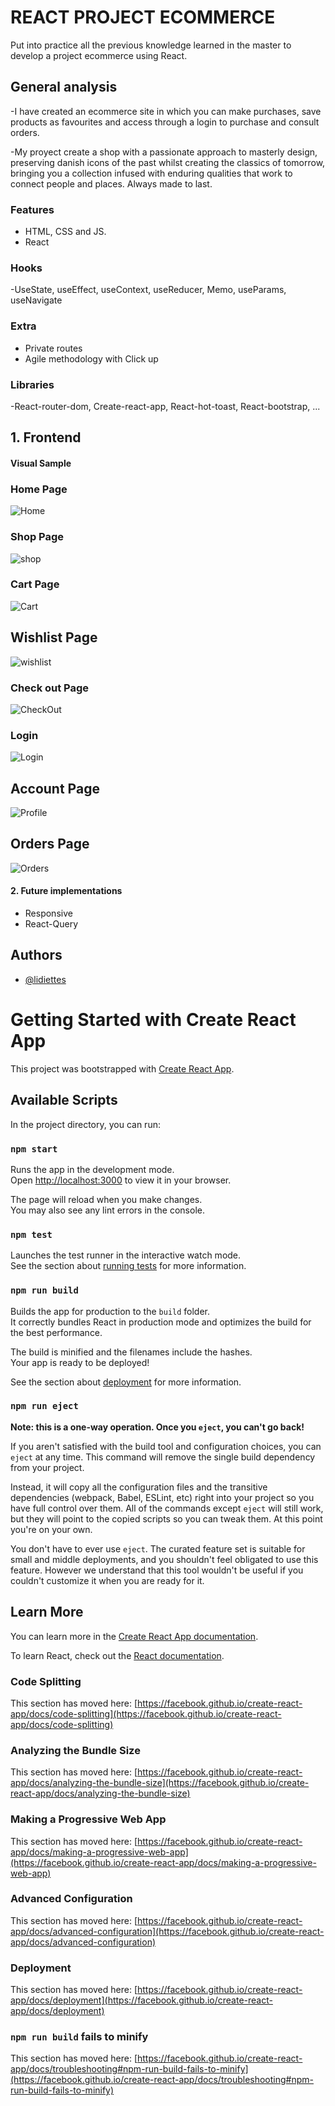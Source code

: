 
# REACT PROJECT ECOMMERCE

Put into practice all the previous knowledge learned in the master to develop a project ecommerce using React.

## General analysis

 -I have created an ecommerce site in which you can make purchases, save products as favourites and access through a login to purchase and consult orders.
 
 -My proyect create a shop with a passionate approach to masterly design, preserving  danish icons of the past whilst creating the classics of tomorrow, bringing you a collection infused with enduring qualities that work to connect people and places. Always made to last.

### Features

- HTML, CSS and JS.
- React

### Hooks

-UseState, useEffect, useContext, useReducer, Memo, useParams, useNavigate 

### Extra

- Private routes
- Agile methodology with Click up


### Libraries

-React-router-dom, Create-react-app, React-hot-toast, React-bootstrap, ...


## 1. Frontend

#### Visual Sample

### Home Page

![Home](https://user-images.githubusercontent.com/96661791/204138079-c45d3459-f980-4972-9a8a-b3bbc0e9d49f.png)




### Shop Page



![shop](https://user-images.githubusercontent.com/96661791/204136649-f97e65bd-c36a-49f3-8fbf-04ef2a6c8f49.png)




### Cart Page



![Cart](https://user-images.githubusercontent.com/96661791/204136706-843a805c-bcc2-4f01-acc6-8a3d402841c3.png)




## Wishlist Page



![wishlist](https://user-images.githubusercontent.com/96661791/204136659-c73eadcb-705c-4b1f-84df-4fa6efe61c56.png)




### Check out Page



![CheckOut](https://user-images.githubusercontent.com/96661791/204136809-0da893fe-17e5-4a12-a4a3-175026b33538.png)



### Login 


![Login](https://user-images.githubusercontent.com/96661791/204136855-ae12eb71-f1e8-43e9-87f7-4bab0d8d050d.png)



## Account Page


![Profile](https://user-images.githubusercontent.com/96661791/204136731-ffc25c5d-8dc9-42d3-8633-6dc5e4c3c1ec.png)



## Orders Page



![Orders](https://user-images.githubusercontent.com/96661791/204136738-c8f2d3ab-6f08-4ebe-92aa-9504aa6370fd.png)



#### 2. Future implementations

- Responsive
- React-Query


## Authors

- [@lidiettes](https://github.com/lidiettes)



# Getting Started with Create React App

This project was bootstrapped with [Create React App](https://github.com/facebook/create-react-app).

## Available Scripts

In the project directory, you can run:

### `npm start`

Runs the app in the development mode.\
Open [http://localhost:3000](http://localhost:3000) to view it in your browser.

The page will reload when you make changes.\
You may also see any lint errors in the console.

### `npm test`

Launches the test runner in the interactive watch mode.\
See the section about [running tests](https://facebook.github.io/create-react-app/docs/running-tests) for more information.

### `npm run build`

Builds the app for production to the `build` folder.\
It correctly bundles React in production mode and optimizes the build for the best performance.

The build is minified and the filenames include the hashes.\
Your app is ready to be deployed!

See the section about [deployment](https://facebook.github.io/create-react-app/docs/deployment) for more information.

### `npm run eject`

**Note: this is a one-way operation. Once you `eject`, you can't go back!**

If you aren't satisfied with the build tool and configuration choices, you can `eject` at any time. This command will remove the single build dependency from your project.

Instead, it will copy all the configuration files and the transitive dependencies (webpack, Babel, ESLint, etc) right into your project so you have full control over them. All of the commands except `eject` will still work, but they will point to the copied scripts so you can tweak them. At this point you're on your own.

You don't have to ever use `eject`. The curated feature set is suitable for small and middle deployments, and you shouldn't feel obligated to use this feature. However we understand that this tool wouldn't be useful if you couldn't customize it when you are ready for it.

## Learn More

You can learn more in the [Create React App documentation](https://facebook.github.io/create-react-app/docs/getting-started).

To learn React, check out the [React documentation](https://reactjs.org/).

### Code Splitting

This section has moved here: [https://facebook.github.io/create-react-app/docs/code-splitting](https://facebook.github.io/create-react-app/docs/code-splitting)

### Analyzing the Bundle Size

This section has moved here: [https://facebook.github.io/create-react-app/docs/analyzing-the-bundle-size](https://facebook.github.io/create-react-app/docs/analyzing-the-bundle-size)

### Making a Progressive Web App

This section has moved here: [https://facebook.github.io/create-react-app/docs/making-a-progressive-web-app](https://facebook.github.io/create-react-app/docs/making-a-progressive-web-app)

### Advanced Configuration

This section has moved here: [https://facebook.github.io/create-react-app/docs/advanced-configuration](https://facebook.github.io/create-react-app/docs/advanced-configuration)

### Deployment

This section has moved here: [https://facebook.github.io/create-react-app/docs/deployment](https://facebook.github.io/create-react-app/docs/deployment)

### `npm run build` fails to minify

This section has moved here: [https://facebook.github.io/create-react-app/docs/troubleshooting#npm-run-build-fails-to-minify](https://facebook.github.io/create-react-app/docs/troubleshooting#npm-run-build-fails-to-minify)
